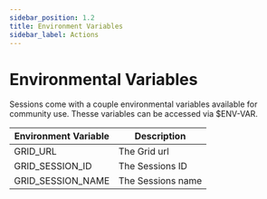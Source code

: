 ```yaml
---
sidebar_position: 1.2
title: Environment Variables
sidebar_label: Actions
---
```


# Environmental Variables
Sessions come with a couple environmental variables available for community use. Thesse variables can be accessed via $ENV-VAR.

| Environment Variable | Description|
| -------------------- | -----------|
| GRID_URL| The Grid url|
| GRID_SESSION_ID | The Sessions ID|
| GRID_SESSION_NAME | The Sessions name|
